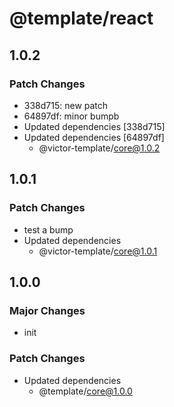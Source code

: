 # @template/react

## 1.0.2

### Patch Changes

- 338d715: new patch
- 64897df: minor bumpb
- Updated dependencies [338d715]
- Updated dependencies [64897df]
  - @victor-template/core@1.0.2

## 1.0.1

### Patch Changes

- test a bump
- Updated dependencies
  - @victor-template/core@1.0.1

## 1.0.0

### Major Changes

- init

### Patch Changes

- Updated dependencies
  - @template/core@1.0.0
